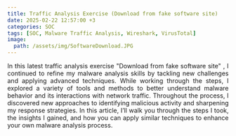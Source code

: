 ```yaml
---
title: Traffic Analysis Exercise (Download from fake software site)
date: 2025-02-22 12:57:00 +3
categories: SOC
tags: [SOC, Malware Traffic Analysis, Wireshark, VirusTotal]
image: 
  path: /assets/img/SoftwareDownload.JPG
---
```


<p style="text-align: justify;">
In this latest traffic analysis exercise "Download from fake software site" , I continued to refine my malware analysis skills by tackling new challenges and applying advanced techniques. While working through the steps, I explored a variety of tools and methods to better understand malware behavior and its interactions with network traffic. Throughout the process, I discovered new approaches to identifying malicious activity and sharpening my response strategies. In this article, I’ll walk you through the steps I took, the insights I gained, and how you can apply similar techniques to enhance your own malware analysis process.
<p style="text-align: justify;">